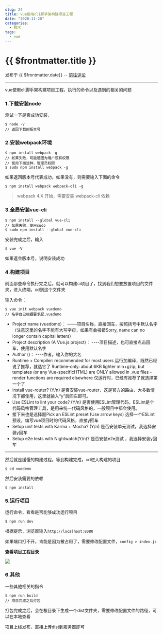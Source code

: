```yaml
---
slug: 24
title: vue使用cli脚手架构建项目工程
date: "2020-11-20"
categories: 
  - 技术
tags: 
  - vue
---
```



# {{ $frontmatter.title }}

发布于 {{ $frontmatter.date}} -- [前往评论](https://zishu.me)

---


vue使用cli脚手架构建项目工程，执行的命令以及遇到的相关的问题

### 1.下载安装node

测试一下是否成功安装，

```shell
$ node -v
// 返回下载的版本号
```
### 2.安装webpack环境

```shell
$ npm install webpack -g
// 如果失败，可能是因为用户没有权限
// 使用下面这种，管理员权限
$ sudo npm install webpack -g
```

如果返回版本号代表成功，如果没有，则需要输入下面的命令

```shell
$ npm install webpack webpack-cli -g
```

>webpack 4.X 开始，需要安装 webpack-cli 依赖

### 3.全局安装vue-cli

```shell
$ npm install --global vue-cli
// 如果失败，使用sudo
$ sudo npm install --global vue-cli
```

安装完成之后，输入
```shell
$ vue -V
```

如果返会版本号，说明安装成功

### 4.构建项目

前面那些命令执行完之后，就可以构建ci项目了，找到我们想要放置项目的文件夹，进入终端，cd到这个文件夹

输入命令：

```shell
$ vue init webpack vuedemo
// 名字自己根据要求起,vuedemo
```

* Project name (vuedomo)： -----项目名称，直接回车，按照括号中默认名字（注意这里的名字不能有大写字母，如果有会报错Sorry, name can no longer contain capital letters）
* Project description (A Vue.js project)： ----项目描述，也可直接点击回车，使用默认名字
* Author ()： ----作者，输入你的大名
* Runtime + Compiler: recommended for most users 运行加编译，既然已经说了推荐，就选它了
Runtime-only: about 6KB lighter min+gzip, but templates (or any Vue-specificHTML) are ONLY allowed in .vue files - render functions are required elsewhere 仅运行时，已经有推荐了就选择第一个了
* Install vue-router? (Y/n) 是否安装vue-router，这是官方的路由，大多数情况下都使用，这里就输入“y”后回车即可。
* Use ESLint to lint your code? (Y/n) 是否使用ESLint管理代码，ESLint是个代码风格管理工具，是用来统一代码风格的，一般项目中都会使用。
* 接下来也是选择题Pick an ESLint preset (Use arrow keys) 选择一个ESLint预设，编写vue项目时的代码风格，直接y回车
* Setup unit tests with Karma + Mocha? (Y/n) 是否安装单元测试，我选择安装y回车
* Setup e2e tests with Nightwatch(Y/n)? 是否安装e2e测试 ，我选择安装y回车

---

然后就是缓慢的构建过程，等到构建完成，cd进入构建的项目

```shell
$ cd vuedemo
```

然后安装需要的依赖
```shell
$ npm install
```

### 5.运行项目

运行命令，看看是否能够成功运行项目

```shell
$ npm run dev
```

根据提示，浏览器输入`http://localhost:8080`


如果端口打不开，肯能是因为被占用了，需要修改配置文件，`config > index.js`


**查看项目工程目录**

![](https://i.loli.net/2020/11/28/iYDWz27gbGfeURB.png)

### 6.其他

一些其他相关的指令

```shell
$ npm run build
// 项目完成之后打包
```

打包完成之后，会在根目录下生成一个dist文件夹，需要修改配置文件的路径，可以在本地查看

项目上线发布，直接上传dist到服务器即可


